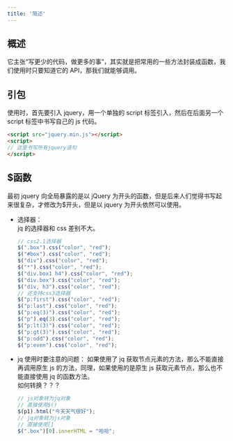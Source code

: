 ```yaml
---
title: '简述'
---
```


## 概述

它主张“写更少的代码，做更多的事”，其实就是把常用的一些方法封装成函数，我们使用时只要知道它的 API，那我们就能够调用。

## 引包

使用时，首先要引入 jquery，用一个单独的 script 标签引入，然后在后面另一个 script 标签中书写自己的 js 代码。
```html
<script src="jquery.min.js"></script>
<script>
// 这里书写所有jquery语句
</script>
```

## $函数

最初 jquery 向全局暴露的是以 jQuery 为开头的函数，但是后来人们觉得书写起来很复杂，才修改为$开头，但是以 jquery 为开头依然可以使用。
- 选择器：<br>
    jq 的选择器和 css 差别不大。
    ```js
    // css2.1选择器
    $(".box").css("color", "red");
    $("#box").css("color", "red");
    $("div").css("color", "red");
    $("*").css("color", "red");
    $("div.box1 h4").css("color", "red");
    $("div.box").css("color", "red");
    $("div, h3").css("color", "red");
    // 还支持css3选择器
    $("p:first").css("color", "red");
    $("p:last").css("color", "red");
    $("p:eq(3)").css("color", "red");
    $("p").eq(3).css("color", "red");
    $("p:lt(3)").css("color", "red");
    $("p:gt(3)").css("color", "red");
    $("p:odd").css("color", "red");
    $("p:even").css("color", "red");
    ```

- jq 使用时要注意的问题：
    如果使用了 jq 获取节点元素的方法，那么不能直接再调用原生 js 的方法，同理，如果使用的是原生 js 获取元素节点，那么也不能直接使用 jq 的函数方法。<br>
    如何转换？？？
    ```js
    // js对象转为jq对象
    // 直接使用$()
    $(p1).html("今天天气很好");
    // jq对象转为js对象
    // 直接使用[]
    $(".box")[0].innerHTML = "哈哈";
    ```
